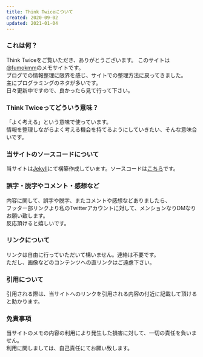 ```yaml
---
title: Think Twiceについて
created: 2020-09-02
updated: 2021-01-04
---
```

### <a name="what">これは何？</a>

Think Twiceをご覧いただき、ありがとうございます。
このサイトは[@fumokmm](https://twitter.com/fumokmm)のメモサイトです。  
ブログでの情報整理に限界を感じ、サイトでの整理方法に戻ってきました。  
主にプログラミングのネタが多いです。  
日々更新中ですので、良かったら見て行って下さい。  

### <a name="mean">Think Twiceってどういう意味？</a>

「よく考える」という意味で使っています。  
情報を整理しながらよく考える機会を持てるようにしていきたい、そんな意味合いです。  

### <a name="source">当サイトのソースコードについて</a>

当サイトは[Jekyll](https://jekyllrb.com/)にて構築作成しています。ソースコードは[こちら](https://github.com/fumokmm/fumokmm.github.io)です。

### <a name="feedback">誤字・脱字やコメント・感想など</a>

内容に関して、誤字や脱字、またコメントや感想などありましたら、  
フッター部リンクより私のTwitterアカウントに対して、メンションなりDMなりお願い致します。  
反応頂けると嬉しいです。  

### <a name="link">リンクについて</a>

リンクは自由に行っていただいて構いません。連絡は不要です。  
ただし、画像などのコンテンツへの直リンクはご遠慮下さい。

### <a name="quote">引用について</a>

引用される際は、当サイトへのリンクを引用される内容の付近に記載して頂けると助かります。

### <a name="disclaimer">免責事項</a>

当サイトのメモの内容の利用により発生した損害に対して、一切の責任を負いません。  
利用に関しましては、自己責任にてお願い致します。
